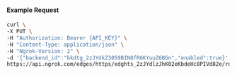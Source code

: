 <!-- Code generated for API Clients. DO NOT EDIT. -->

#### Example Request

```bash
curl \
-X PUT \
-H "Authorization: Bearer {API_KEY}" \
-H "Content-Type: application/json" \
-H "Ngrok-Version: 2" \
-d '{"backend_id":"bkdtg_2zJYdkZ3059BIN8fR6KYuuZ6BGn","enabled":true}' \
https://api.ngrok.com/edges/https/edghts_2zJYdlzJhK02eKbdeHc8PIVd82e/routes/edghtsrt_2zJYdlEcmwnIXjT4EunqFhYFeZT/backend
```
